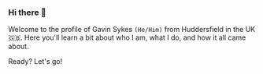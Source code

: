 ### Hi there 👋

Welcome to the profile of Gavin Sykes `(He/Him)` from Huddersfield in the UK 🇬🇧. Here you'll learn a bit about who I am, what I do, and how it all came about.

Ready? Let's go!

<!--

## 🛠️ Techologies and Tools
![](https://img.shields.io/badge/tool-Apache-informational?style=flat&logo=Apache&logoColor=D22128&color=2bbc8a)
![](https://img.shields.io/badge/tool-Apache%20OpenOffice-informational?style=flat&logo=Apache-Openoffice&logoColor=0E85CD&color=2bbc8a)
![](https://img.shields.io/badge/tool-Codecov-informational?style=flat&logo=codecov&logoColor=F01F7A&color=2bbc8a)
![](https://img.shields.io/badge/tool-ESLint-informational?style=flat&logo=ESLint&logoColor=4B32C3&color=2bbc8a)
![](https://img.shields.io/badge/tool-Git-informational?style=flat&logo=git&logoColor=F05032&color=2bbc8a)
![](https://img.shields.io/badge/tool-LibreOffice-informational?style=flat&logo=LibreOffice&logoColor=18A303&color=2bbc8a)
![](https://img.shields.io/badge/tool-Microsoft%20Office-informational?style=flat&logo=Microsoft-Office&logoColor=D83B01&color=2bbc8a)
![](https://img.shields.io/badge/tool-Node-informational?style=flat&logo=Node.js&logoColor=339933&color=2bbc8a)
![](https://img.shields.io/badge/tool-Prettier-informational?style=flat&logo=Prettier&logoColor=F7B93E&color=2bbc8a)
![](https://img.shields.io/badge/tool-Travis%20CI-informational?style=flat&logo=Travis-CI&logoColor=3EAAAF&color=2bbc8a)
![](https://img.shields.io/badge/tool-VS%20Code-informational?style=flat&logo=Visual-Studio-Code&logoColor=007ACC&color=2bbc8a)
![](https://img.shields.io/badge/tool-Webpack-informational?style=flat&logo=Webpack&logoColor=8DD6F9&color=2bbc8a)

![](https://img.shields.io/badge/library-d3-informational?style=flat&logo=D3.js&logoColor=F9A03C&color=2bbc8a)
![](https://img.shields.io/badge/library-jQuery-informational?style=flat&logo=jQuery&logoColor=0769AD&color=2bbc8a)

![](https://img.shields.io/badge/platform-AWS-informational?style=flat&logo=Amazon-AWS&logoColor=232F3E&color=2bbc8a)
![](https://img.shields.io/badge/platform-DataCamp-informational?style=flat&logo=DataCamp&logoColor=33AACC&color=2bbc8a)
![](https://img.shields.io/badge/platform-freecodecamp-informational?style=flat&logo=freecodecamp&logoColor=006400&color=2bbc8a)
![](https://img.shields.io/badge/platform-GitHub-informational?style=flat&logo=github&logoColor=181717&color=2bbc8a)
![](https://img.shields.io/badge/platform-NPM-informational?style=flat&logo=NPM&logoColor=CB3837&color=2bbc8a)
![](https://img.shields.io/badge/platform-Wordpress-informational?style=flat&logo=Wordpress&logoColor=21759B&color=2bbc8a)

![](https://img.shields.io/badge/language-C-informational?style=flat&logo=c&logoColor=A8B9CC&color=2bbc8a)
![](https://img.shields.io/badge/language-C++-informational?style=flat&logo=C-plus-plus&logoColor=00599C&color=2bbc8a)
![](https://img.shields.io/badge/language-C%23-informational?style=flat&logo=c-sharp&logoColor=239120&color=2bbc8a)
![](https://img.shields.io/badge/language-JavaScript-informational?style=flat&logo=JavaScript&logoColor=F7DF1E&color=2bbc8a)
![](https://img.shields.io/badge/language-Kotlin-informational?style=flat&logo=Kotlin&logoColor=0095D5&color=2bbc8a)
![](https://img.shields.io/badge/language-PHP-informational?style=flat&logo=PHP&logoColor=777BB4&color=2bbc8a)
![](https://img.shields.io/badge/language-Python-informational?style=flat&logo=Python&logoColor=3776AB&color=2bbc8a)
![](https://img.shields.io/badge/language-R-informational?style=flat&logo=R&logoColor=276DC3&color=2bbc8a)
![](https://img.shields.io/badge/language-Rust-informational?style=flat&logo=rust&logoColor=black&color=2bbc8a)
![](https://img.shields.io/badge/language-TypeScript-informational?style=flat&logo=TypeScript&logoColor=007ACC&color=2bbc8a)

![](https://img.shields.io/badge/blog-DEV-informational?style=flat&logo=dev.to&logoColor=0A0A0A&color=2bbc8a)

![](https://img.shields.io/badge/framework-React-informational?style=flat&logo=React&logoColor=61DAFB&color=2bbc8a)

![](https://img.shields.io/badge/design-CSS3-informational?style=flat&logo=CSS3&logoColor=1572B6&color=2bbc8a)
![](https://img.shields.io/badge/design-Inkscape-informational?style=flat&logo=Inkscape&logoColor=black&color=2bbc8a)
![](https://img.shields.io/badge/design-Sass-informational?style=flat&logo=Sass&logoColor=CC6699&color=2bbc8a)
![](https://img.shields.io/badge/design-SVG-informational?style=flat&logo=SVG&logoColor=FFB13B&color=2bbc8a)

![](https://img.shields.io/badge/API-Twitter-informational?style=flat&logo=twitter&logoColor=1DA1F2&color=2bbc8a)
![](https://img.shields.io/badge/API-GitHub-informational?style=flat&logo=github&logoColor=181717&color=2bbc8a)

![](https://img.shields.io/badge/data-JSON-informational?style=flat&logo=JSON&logoColor=black&color=2bbc8a)
![](https://img.shields.io/badge/data-MariaDB-informational?style=flat&logo=MariaDB&logoColor=003545&color=2bbc8a)
![](https://img.shields.io/badge/data-MySQL-informational?style=flat&logo=MySQL&logoColor=4479A1&color=2bbc8a)

![](https://img.shields.io/badge/OS-Debian-informational?style=flat&logo=Debian&logoColor=A81D33&color=2bbc8a)
![](https://img.shields.io/badge/OS-Raspberry%20Pi-informational?style=flat&logo=Raspberry-Pi&logoColor=C51A4A&color=2bbc8a)
![](https://img.shields.io/badge/OS-Ubuntu-informational?style=flat&logo=Ubuntu&logoColor=E95420&color=2bbc8a)
![](https://img.shields.io/badge/OS-Windows-informational?style=flat&logo=Windows&logoColor=0078D6&color=2bbc8a)

## 📝 Musings

## 🌍 Languages and Travel
Languages I speak:
 - 🇬🇧 Obviously!
 - 🇪🇸 Desde que tenía 11 años he hablado castellano y es mi segunda lengua
 - 🇦🇩 També parlo català a causa de que hi vivia durant un any (Estic fent servir la bandera d'Andorra perquè té un emoji)
 - 🇮🇹 Parlo anche italiano, non tanto quanto lo spagnolo ma piuttosto

Languages I am learning:
 - 🇵🇱
 - 🇨🇿

Where I have been:
 - 🇧🇪
 - 🇨🇿
 - 🇫🇷
 - 🇮🇹
 - 🇵🇱
 - 🇪🇸 (more times than I remember, it must be at least 20!)
 - 🇺🇸 (only Florida so far)
 - 🇻🇦

<!--
**gavinsykes/gavinsykes** is a ✨ _special_ ✨ repository because its `README.md` (this file) appears on your GitHub profile.

Here are some ideas to get you started:

- 🔭 I’m currently working on ...
- 🌱 I’m currently learning ...
- 👯 I’m looking to collaborate on ...
- 🤔 I’m looking for help with ...
- 💬 Ask me about ...
- 📫 How to reach me: ...
- 😄 Pronouns: ...
- ⚡ Fun fact: ...
-->

